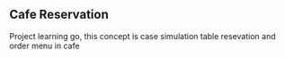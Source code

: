 ## Cafe Reservation
Project learning go, this concept is case simulation table resevation and order menu in cafe   
